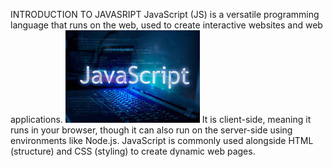 INTRODUCTION TO JAVASRIPT
JavaScript (JS) is a versatile programming language that runs on the web, used to create interactive websites and web applications.
![Javascript Introduction](./download.jpeg)
It is client-side, meaning it runs in your browser, though it can also run on the server-side using environments like Node.js.
JavaScript is commonly used alongside HTML (structure) and CSS (styling) to create dynamic web pages.
